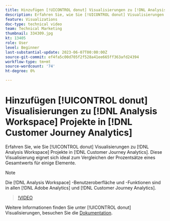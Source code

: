 ```yaml
---
title: Hinzufügen [!UICONTROL donut] Visualisierungen zu [!DNL Analysis Workspace] Projekte
description: Erfahren Sie, wie Sie [!UICONTROL donut] Visualisierungen zu [!DNL Analysis Workspace] Projekte in [!DNL Customer Journey Analytics].
feature: Visualizations
doc-type: technical video
team: Technical Marketing
thumbnail: 334309.jpg
kt: 13405
role: User
level: Beginner
last-substantial-update: 2023-06-07T00:00:00Z
source-git-commit: ef4fa5c00d705f2f528a41ee665ff363afd24394
workflow-type: tm+mt
source-wordcount: '74'
ht-degree: 0%

---
```


# Hinzufügen [!UICONTROL donut] Visualisierungen zu [!DNL Analysis Workspace] Projekte in [!DNL Customer Journey Analytics]

Erfahren Sie, wie Sie [!UICONTROL donut] Visualisierungen zu [!DNL Analysis Workspace] Projekte in [!DNL Customer Journey Analytics]. Diese Visualisierung eignet sich ideal zum Vergleichen der Prozentsätze eines Gesamtwerts für einige Elemente.

>[!NOTE]
>
>Die [!DNL Analysis Workspace] -Benutzeroberfläche und -Funktionen sind in allen [!DNL Adobe Analytics] und [!DNL Customer Journey Analytics].

>[!VIDEO](https://video.tv.adobe.com/v/334309/?quality=12&learn=on)

Weitere Informationen finden Sie unter [!UICONTROL donut] Visualisierungen, besuchen Sie die [Dokumentation](https://experienceleague.adobe.com/docs/analytics-platform/using/cja-workspace/visualizations/donut.html).
